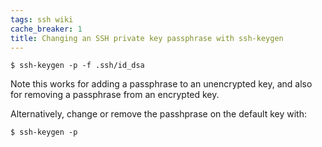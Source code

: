 ```yaml
---
tags: ssh wiki
cache_breaker: 1
title: Changing an SSH private key passphrase with ssh-keygen
---
```


```shell
$ ssh-keygen -p -f .ssh/id_dsa
```

Note this works for adding a passphrase to an unencrypted key, and also for removing a passphrase from an encrypted key.

Alternatively, change or remove the passhprase on the default key with:

```shell
$ ssh-keygen -p
```
